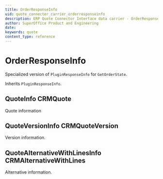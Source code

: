 ```yaml
---
title: OrderResponseInfo
uid: quote_connector_carrier_orderresponseinfo
description: ERP Quote Connector Interface data carrier - OrderResponseInfo
author: SuperOffice Product and Engineering
date:
keywords: quote
content_type: reference
---
```


# OrderResponseInfo

Specialized version of `PluginResponseInfo` for `GetOrderState`.

Inherits `PluginResponseInfo`.

## QuoteInfo CRMQuote

Quote information

## QuoteVersionInfo CRMQuoteVersion

Version information.

## QuoteAlternativeWithLinesInfo CRMAlternativeWithLines

Alternative information.
